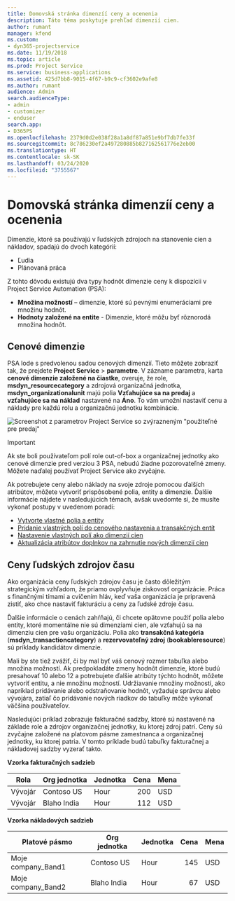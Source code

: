 ```yaml
---
title: Domovská stránka dimenzíí ceny a ocenenia
description: Táto téma poskytuje prehľad dimenzií cien.
author: rumant
manager: kfend
ms.custom:
- dyn365-projectservice
ms.date: 11/19/2018
ms.topic: article
ms.prod: Project Service
ms.service: business-applications
ms.assetid: 425d7bb8-9015-4f67-b9c9-cf3602e9afe8
ms.author: rumant
audience: Admin
search.audienceType:
- admin
- customizer
- enduser
search.app:
- D365PS
ms.openlocfilehash: 2379d0d2e038f28a1a8df87a851e9bf7db7fe33f
ms.sourcegitcommit: 8c786230ef2a497280885b827162561776e2eb00
ms.translationtype: HT
ms.contentlocale: sk-SK
ms.lasthandoff: 03/24/2020
ms.locfileid: "3755567"
---
```

# <a name="pricing-and-costing-dimensions-home-page"></a>Domovská stránka dimenzíí ceny a ocenenia

Dimenzie, ktoré sa používajú v ľudských zdrojoch na stanovenie cien a nákladov, spadajú do dvoch kategórií:

- Ľudia
- Plánovaná práca

Z tohto dôvodu existujú dva typy hodnôt dimenzie ceny k dispozícii v Project Service Automation (PSA): 

- **Množina možností** – dimenzie, ktoré sú pevnými enumeráciami pre množinu hodnôt.
- **Hodnoty založené na entite** - Dimenzie, ktoré môžu byť rôznorodá množina hodnôt.

## <a name="pricing-dimensions"></a>Cenové dimenzie

PSA lode s predvolenou sadou cenových dimenzií. Tieto môžete zobraziť tak, že prejdete **Project Service** > **parametre**. V zázname parametra, karta **cenové dimenzie založené na čiastke**, overuje, že role, **msdyn_resourcecategory** a zdrojová organizačná jednotka, **msdyn_organizationalunit** majú polia **Vzťahujúce sa na predaj** a **vzťahujúce sa na náklad** nastavené na **Áno**. To vám umožní nastaviť cenu a náklady pre každú rolu a organizačnú jednotku kombinácie.

![Screenshot z parametrov Project Service so zvýrazneným "použiteľné pre predaj"](media/PS-OOB-parameters.png)

> [!IMPORTANT]
> Ak ste boli používateľom polí role out-of-box a organizačnej jednotky ako cenové dimenzie pred verziou 3 PSA, nebudú žiadne pozorovateľné zmeny. Môžete naďalej používať Project Service ako zvyčajne. 

Ak potrebujete ceny alebo náklady na svoje zdroje pomocou ďalších atribútov, môžete vytvoriť prispôsobené polia, entity a dimenzie. Ďalšie informácie nájdete v nasledujúcich témach, avšak uvedomte si, že musíte vykonať postupy v uvedenom poradí:

- [Vytvorte vlastné polia a entity](create-custom-fields-entities.md)
- [Pridanie vlastných polí do cenového nastavenia a transakčných entít](field-references.md)
- [Nastavenie vlastných polí ako dimenzií cien](set-up-pricing-dimensions.md)
- [Aktualizácia atribútov doplnkov na zahrnutie nových dimenzií cien](update-plug-in-attributes.md)

## <a name="pricing-human-resource-time"></a>Ceny ľudských zdrojov času
Ako organizácia ceny ľudských zdrojov času je často dôležitým strategickým vzhľadom, že priamo ovplyvňuje ziskovosť organizácie. Práca s finančnými tímami a cvičením hláv, keď vaša organizácia je pripravená zistiť, ako chce nastaviť fakturáciu a ceny za ľudské zdroje času.

Ďalšie informácie o cenách zahŕňajú, či chcete opätovne použiť polia alebo entity, ktoré momentálne nie sú dimenziami cien, ale vzťahujú sa na dimenziu cien pre vašu organizáciu. Polia ako **transakčná kategória** (**msdyn_transactioncategory**) a **rezervovateľný zdroj** (**bookableresource**) sú príklady kandidátov dimenzie. 

Mali by ste tiež zvážiť, či by mal byť váš cenový rozmer tabuľka alebo množina možností. Ak predpokladáte zmeny hodnôt dimenzie, ktoré budú presahovať 10 alebo 12 a potrebujete ďalšie atribúty týchto hodnôt, môžete vytvoriť entitu, a nie množinu možností. Udržiavanie množiny možností, ako napríklad pridávanie alebo odstraňovanie hodnôt, vyžaduje správcu alebo vývojára, zatiaľ čo pridávanie nových riadkov do tabuľky môže vykonať väčšina používateľov.

Nasledujúci príklad zobrazuje fakturačné sadzby, ktoré sú nastavené na základe role a zdrojov organizačnej jednotky, ku ktorej zdroj patrí. Ceny sú zvyčajne založené na platovom pásme zamestnanca a organizačnej jednotky, ku ktorej patria. V tomto príklade budú tabuľky fakturačnej a nákladovej sadzby vyzerať takto.

**Vzorka fakturačných sadzieb**

| Rola        | Org jednotka    |Jednotka      |Cena      |Mena  |
| ------------|-------------|----------|----------:|----------|
| Vývojár   | Contoso US  |Hour | 200|USD     |
| Vývojár   | Blaho India |Hour|   112|USD     |


**Vzorka nákladových sadzieb**

| Platové pásmo     | Org jednotka    |Jednotka      |Cena      |Mena  |
| ----------------|-------------|----------|----------:|----------|
| Moje company_Band1 | Contoso US  |Hour | 145|USD     |
| Moje company_Band2 | Blaho India |Hour|   67|USD     |
